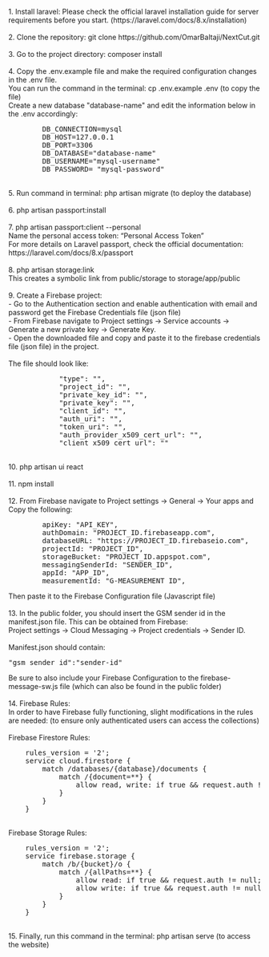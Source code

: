 <p>
    1. Install laravel: Please check the official laravel installation guide for server requirements before you start. (https://laravel.com/docs/8.x/installation) <br/> <br/>
    2. Clone the repository: git clone https://github.com/OmarBaltaji/NextCut.git  <br/><br/>
    3. Go to the project directory: composer install  <br/><br/>
    4. Copy the .env.example file and make the required configuration changes in the .env file.  <br/>
    You can run the command in the terminal: cp .env.example .env (to copy the file) <br/>
    Create a new database "database-name" and edit the information below in the .env accordingly:  <br/>
    <pre>
        DB_CONNECTION=mysql
        DB_HOST=127.0.0.1
        DB_PORT=3306
        DB_DATABASE="database-name" 
        DB_USERNAME="mysql-username"
        DB_PASSWORD= "mysql-password"</pre><br/>
    5. Run command in terminal: php artisan migrate (to deploy the database)<br/><br/>
    6. php artisan passport:install<br/><br/>
    7. php artisan passport:client --personal <br/>
    Name the personal access token: “Personal Access Token” <br/>
    For more details on Laravel passport, check the official documentation: https://laravel.com/docs/8.x/passport<br/><br/>
    8.  php artisan storage:link<br/>
    This creates a symbolic link from public/storage to storage/app/public<br/><br/>
    9. Create a Firebase project:<br/>
        - Go to the Authentication section and enable authentication with email and password get the Firebase Credentials file (json file)<br/>
        - From Firebase navigate to Project settings -> Service accounts -> Generate a new private key -> Generate Key.<br/>
        - Open the downloaded file and copy and paste it to the firebase credentials file (json file) in the project.
        <br/><br/>
     The file should look like:<br/>
        <pre>
            "type": "",
            "project_id": "",
            "private_key_id": "",
            "private_key": "",
            "client_id": "",
            "auth_uri": "",
            "token_uri": "",
            "auth_provider_x509_cert_url": "",
            "client_x509_cert_url": ""</pre><br/>
    10. php artisan ui react<br/><br/>
    11. npm install <br/><br/>
    12. From Firebase navigate to Project settings -> General -> Your apps and Copy the following:<br/>
    <pre>
        apiKey: "API_KEY",
        authDomain: "PROJECT_ID.firebaseapp.com",
        databaseURL: "https://PROJECT_ID.firebaseio.com",
        projectId: "PROJECT_ID",
        storageBucket: "PROJECT_ID.appspot.com",
        messagingSenderId: "SENDER_ID",
        appId: "APP_ID",
        measurementId: "G-MEASUREMENT_ID",</pre>
    Then paste it to the Firebase Configuration file (Javascript file)<br/><br/>
    13. In the public folder, you should insert the GSM sender id in the  manifest.json file. This can be obtained from Firebase:<br/> Project settings -> Cloud Messaging -> Project credentials -> Sender ID.<br/><br/>
    Manifest.json should contain:<br/>
    <pre>"gsm_sender_id":"sender-id"</pre>
    Be sure to also include your Firebase Configuration to the firebase-message-sw.js file (which can also be found in the public folder)<br/><br/>
    14. Firebase Rules:<br/>
    In order to have Firebase fully functioning, slight modifications in the rules are needed: (to ensure only authenticated users can access the collections)<br/><br/>
    Firebase Firestore Rules:<br/>
    <pre>
    rules_version = '2';
    service cloud.firestore {
        match /databases/{database}/documents {
            match /{document=**} {
                allow read, write: if true && request.auth != null;
            }
        }
    }</pre> <br/>
    Firebase Storage Rules:<br/>
    <pre>
    rules_version = '2';
    service firebase.storage {
        match /b/{bucket}/o {
            match /{allPaths=**} {
                allow read: if true && request.auth != null;
                allow write: if true && request.auth != null && request.resource.contentType.matches('image/.*');
            }
        }
    }</pre><br/>
    15. Finally, run this command in the terminal: php artisan serve (to access the website)<br/>
</p>
